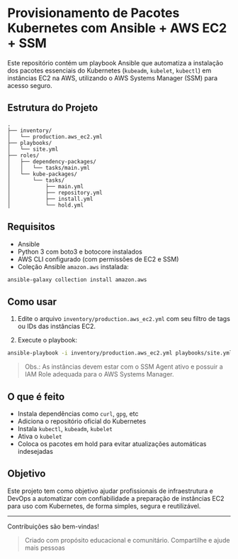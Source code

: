 # Provisionamento de Pacotes Kubernetes com Ansible + AWS EC2 + SSM

Este repositório contém um playbook Ansible que automatiza a instalação dos pacotes essenciais do Kubernetes (`kubeadm`, `kubelet`, `kubectl`) em instâncias EC2 na AWS, utilizando o AWS Systems Manager (SSM) para acesso seguro.

## Estrutura do Projeto

```
.
├── inventory/
│   └── production.aws_ec2.yml
├── playbooks/
│   └── site.yml
├── roles/
│   ├── dependency-packages/
│   │   └── tasks/main.yml
│   └── kube-packages/
│       └── tasks/
│           ├── main.yml
│           ├── repository.yml
│           ├── install.yml
│           └── hold.yml
```

## Requisitos

- Ansible
- Python 3 com boto3 e botocore instalados
- AWS CLI configurado (com permissões de EC2 e SSM)
- Coleção Ansible `amazon.aws` instalada:

```bash
ansible-galaxy collection install amazon.aws
```

## Como usar

1. Edite o arquivo `inventory/production.aws_ec2.yml` com seu filtro de tags ou IDs das instâncias EC2.

2. Execute o playbook:

```bash
ansible-playbook -i inventory/production.aws_ec2.yml playbooks/site.yml
```

> Obs.: As instâncias devem estar com o SSM Agent ativo e possuir a IAM Role adequada para o AWS Systems Manager.

## O que é feito

- Instala dependências como `curl`, `gpg`, etc
- Adiciona o repositório oficial do Kubernetes
- Instala `kubectl`, `kubeadm`, `kubelet`
- Ativa o `kubelet`
- Coloca os pacotes em hold para evitar atualizações automáticas indesejadas

## Objetivo

Este projeto tem como objetivo ajudar profissionais de infraestrutura e DevOps a automatizar com confiabilidade a preparação de instâncias EC2 para uso com Kubernetes, de forma simples, segura e reutilizável.

---

Contribuições são bem-vindas! 


> Criado com propósito educacional e comunitário. Compartilhe e ajude mais pessoas 

